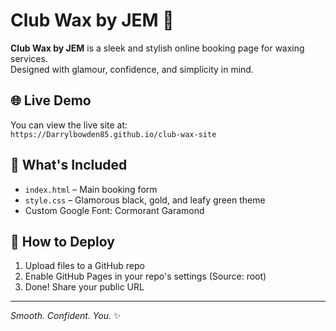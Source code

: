 # Club Wax by JEM 💫

**Club Wax by JEM** is a sleek and stylish online booking page for waxing services.  
Designed with glamour, confidence, and simplicity in mind.

## 🌐 Live Demo
You can view the live site at:  
`https://Darrylbowden85.github.io/club-wax-site` 

## 📁 What's Included

- `index.html` – Main booking form
- `style.css` – Glamorous black, gold, and leafy green theme
- Custom Google Font: Cormorant Garamond

## 🚀 How to Deploy

1. Upload files to a GitHub repo
2. Enable GitHub Pages in your repo's settings (Source: root)
3. Done! Share your public URL

---

*Smooth. Confident. You.* ✨
